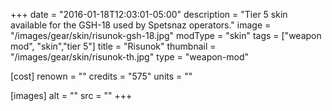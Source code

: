 +++
date = "2016-01-18T12:03:01-05:00"
description = "Tier 5 skin available for the GSH-18 used by Spetsnaz operators."
image = "/images/gear/skin/risunok-gsh-18.jpg"
modType = "skin"
tags = ["weapon mod", "skin","tier 5"]
title = "Risunok"
thumbnail = "/images/gear/skin/risunok-th.jpg"
type = "weapon-mod"

[cost]
  renown = ""
  credits = "575"
  units = ""

[images]
  alt = ""
  src = ""
+++
